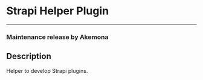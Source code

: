 # Strapi Helper Plugin

---

### Maintenance release by Akemona

## Description

Helper to develop Strapi plugins.
